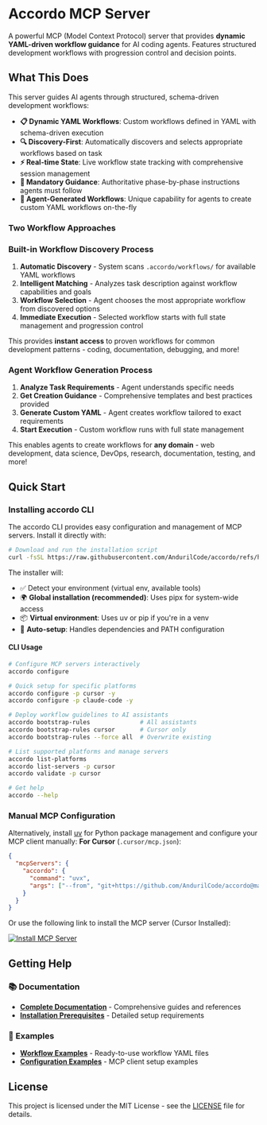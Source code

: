 # Accordo MCP Server

A powerful MCP (Model Context Protocol) server that provides **dynamic YAML-driven workflow guidance** for AI coding agents. Features structured development workflows with progression control and decision points.

## What This Does

This server guides AI agents through structured, schema-driven development workflows:
- **📋 Dynamic YAML Workflows**: Custom workflows defined in YAML with schema-driven execution
- **🔍 Discovery-First**: Automatically discovers and selects appropriate workflows based on task
- **⚡ Real-time State**: Live workflow state tracking with comprehensive session management
- **🎯 Mandatory Guidance**: Authoritative phase-by-phase instructions agents must follow
- **🤖 Agent-Generated Workflows**: Unique capability for agents to create custom YAML workflows on-the-fly

### Two Workflow Approaches

### Built-in Workflow Discovery Process

1. **Automatic Discovery** - System scans `.accordo/workflows/` for available YAML workflows
2. **Intelligent Matching** - Analyzes task description against workflow capabilities and goals
3. **Workflow Selection** - Agent chooses the most appropriate workflow from discovered options
4. **Immediate Execution** - Selected workflow starts with full state management and progression control

This provides **instant access** to proven workflows for common development patterns - coding, documentation, debugging, and more!

### Agent Workflow Generation Process

1. **Analyze Task Requirements** - Agent understands specific needs
2. **Get Creation Guidance** - Comprehensive templates and best practices provided
3. **Generate Custom YAML** - Agent creates workflow tailored to exact requirements
4. **Start Execution** - Custom workflow runs with full state management

This enables agents to create workflows for **any domain** - web development, data science, DevOps, research, documentation, testing, and more!

## Quick Start

### Installing **accordo CLI**

The accordo CLI provides easy configuration and management of MCP servers. Install it directly with:

```bash
# Download and run the installation script
curl -fsSL https://raw.githubusercontent.com/AndurilCode/accordo/refs/heads/main/install.sh | bash
```

The installer will:
- ✅ Detect your environment (virtual env, available tools)
- 🌍 **Global installation (recommended)**: Uses pipx for system-wide access
- 📦 **Virtual environment**: Uses uv or pip if you're in a venv
- 🔧 **Auto-setup**: Handles dependencies and PATH configuration

#### CLI Usage

```bash
# Configure MCP servers interactively
accordo configure

# Quick setup for specific platforms
accordo configure -p cursor -y
accordo configure -p claude-code -y

# Deploy workflow guidelines to AI assistants
accordo bootstrap-rules              # All assistants
accordo bootstrap-rules cursor       # Cursor only
accordo bootstrap-rules --force all  # Overwrite existing

# List supported platforms and manage servers
accordo list-platforms
accordo list-servers -p cursor
accordo validate -p cursor

# Get help
accordo --help
```

### Manual MCP Configuration

Alternatively, install [uv](https://docs.astral.sh/uv/) for Python package management and configure your MCP client manually:
**For Cursor** (`.cursor/mcp.json`):

```json
{
  "mcpServers": {
    "accordo": {
      "command": "uvx",
      "args": ["--from", "git+https://github.com/AndurilCode/accordo@main", "accordo-mcp"]
    }
  }
}
```

Or use the following link to install the MCP server (Cursor Installed):

[![Install MCP Server](https://cursor.com/deeplink/mcp-install-dark.svg)](https://cursor.com/install-mcp?name=accordo&config=eyJjb21tYW5kIjoidXZ4IC0tZnJvbSBnaXQraHR0cHM6Ly9naXRodWIuY29tL0FuZHVyaWxDb2RlL2FjY29yZG9AbWFpbiBhY2NvcmRvLW1jcCJ9)

## Getting Help

### 📚 Documentation
- **[Complete Documentation](docs/)** - Comprehensive guides and references
- **[Installation Prerequisites](docs/installation/prerequisites.md)** - Detailed setup requirements

### 🎯 Examples
- **[Workflow Examples](examples/workflows/)** - Ready-to-use workflow YAML files
- **[Configuration Examples](examples/configurations/)** - MCP client setup examples

## License

This project is licensed under the MIT License - see the [LICENSE](LICENSE) file for details.